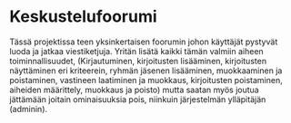 # Keskustelufoorumi

Tässä projektissa teen yksinkertaisen foorumin johon käyttäjät pystyvät luoda ja jatkaa viestiketjuja. Yritän lisätä kaikki tämän valmiin aiheen toiminnallisuudet, (Kirjautuminen, kirjoitusten lisääminen, kirjoitusten näyttäminen eri kriteerein, ryhmän jäsenen lisääminen, muokkaaminen ja poistaminen, vastineen laatiminen ja muokkaus, kirjoitusten poistaminen, aiheiden määrittely, muokkaus ja poisto) mutta saatan myös joutua jättämään joitain ominaisuuksia pois, niinkuin järjestelmän ylläpitäjän (adminin). 

